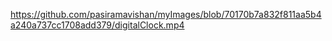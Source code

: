 
https://github.com/pasiramavishan/myImages/blob/70170b7a832f811aa5b4a240a737cc1708add379/digitalClock.mp4
